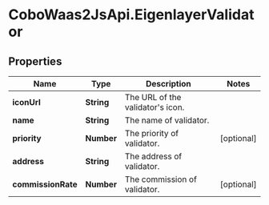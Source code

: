 # CoboWaas2JsApi.EigenlayerValidator

## Properties

Name | Type | Description | Notes
------------ | ------------- | ------------- | -------------
**iconUrl** | **String** | The URL of the validator&#39;s icon. | 
**name** | **String** | The name of validator. | 
**priority** | **Number** | The priority of validator. | [optional] 
**address** | **String** | The address of validator. | 
**commissionRate** | **Number** | The commission of validator. | [optional] 


